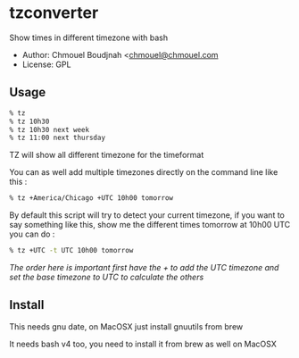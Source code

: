# tzconverter
Show times in different timezone with bash

* Author: Chmouel Boudjnah <chmouel@chmouel.com
* License: GPL

## Usage
```bash
% tz
% tz 10h30
% tz 10h30 next week
% tz 11:00 next thursday
```

TZ  will show all different timezone for the timeformat

You can as well add multiple timezones directly on the command line like this :
```bash
% tz +America/Chicago +UTC 10h00 tomorrow
```

By default this script will try to detect your current timezone, if you want
to say something like this, show me the different times tomorrow at 10h00 UTC
you can do :

```bash
% tz +UTC -t UTC 10h00 tomorrow
````

*The order here is important first have the + to add the UTC timezone and set
the base timezone to UTC to calculate the others*

## Install

This needs gnu date, on MacOSX just install gnuutils from brew

It needs bash v4 too, you need to install it from brew as well on MacOSX
